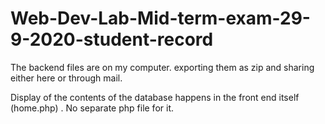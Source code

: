 # Web-Dev-Lab-Mid-term-exam-29-9-2020-student-record
The backend files are on my computer. exporting them as zip and sharing either here or through mail.

Display of the contents of the database happens in the front end itself (home.php) . No separate php file for it. 
